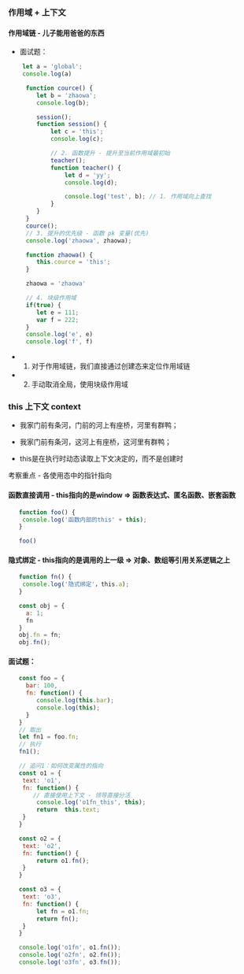 ### 作用域 + 上下文
#### 作用域链 - 儿子能用爸爸的东西
* 面试题：
```js
    let a = 'global';
    console.log(a)

     function cource() {
        let b = 'zhaowa';
        console.log(b);

        session();
        function session() {
            let c = 'this';
            console.log(c);

            // 2. 函数提升 - 提升至当前作用域最初始
            teacher();
            function teacher() {
                let d = 'yy';
                console.log(d);

                console.log('test', b); // 1. 作用域向上查找
            }
        }
     }
     cource();
     // 3. 提升的优先级 - 函数 pk 变量(优先)
     console.log('zhaowa', zhaowa);

     function zhaowa() {
        this.cource = 'this';
     }

     zhaowa = 'zhaowa'

     // 4. 块级作用域
     if(true) {
        let e = 111;
        var f = 222;
     }
     console.log('e', e)
     console.log('f', f)
```
* 1. 对于作用域链，我们直接通过创建态来定位作用域链
* 2. 手动取消全局，使用块级作用域

### this 上下文 context
* 我家门前有条河，门前的河上有座桥，河里有群鸭；
* 我家门前有条河，这河上有座桥，这河里有群鸭；

* this是在执行时动态读取上下文决定的，而不是创建时

考察重点 - 各使用态中的指针指向
#### 函数直接调用 - this指向的是window => 函数表达式、匿名函数、嵌套函数
```js
   function foo() {
    console.log('函数内部的this' + this);
   }

   foo()
```

#### 隐式绑定 - this指向的是调用的上一级 => 对象、数组等引用关系逻辑之上
```js
   function fn() {
    console.log('隐式绑定'，this.a);
   }

   const obj = {
     a: 1;
     fn
   }
   obj.fn = fn;
   obj.fn();
```
#### 面试题：
```js
   const foo = {
     bar: 100,
     fn: function() {
        console.log(this.bar);
        console.log(this);
     }
   }
   // 取出
   let fn1 = foo.fn;
   // 执行
   fn1();

   // 追问1：如何改变属性的指向
   const o1 = {
    text: 'o1',
    fn: function() {
       // 直接使用上下文 - 领导直接分活
        console.log('o1fn_this', this);
        return  this.text;
    }
   }

   const o2 = {
    text: 'o2',
    fn: function() {
        return o1.fn();
    }
   }

   const o3 = {
    text: 'o3',
    fn: function() {
        let fn = o1.fn;
        return fn();
    }
   }

   console.log('o1fn', o1.fn());
   console.log('o2fn', o2.fn());
   console.log('o3fn', o3.fn());
```